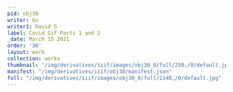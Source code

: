 ```yaml
---
pid: obj30
writer: Go
writer1: David G
label: Covid Gif Parts 1 and 2
_date: March 15 2021
order: '30'
layout: work
collection: works
thumbnail: "/img/derivatives/iiif/images/obj30_0/full/250,/0/default.jpg"
manifest: "/img/derivatives/iiif/obj30/manifest.json"
full: "/img/derivatives/iiif/images/obj30_0/full/1140,/0/default.jpg"
---
```

